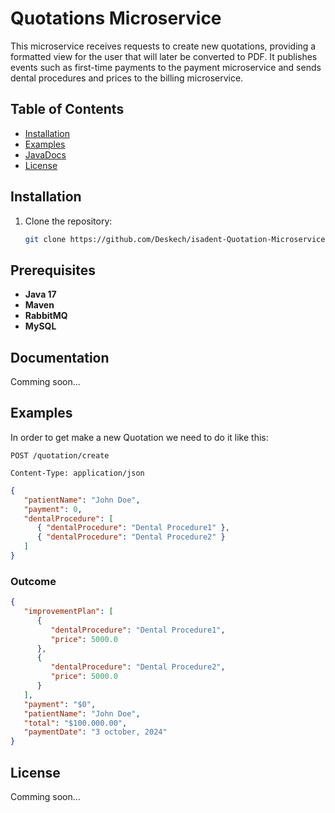 # Quotations Microservice

This microservice receives requests to create new quotations, providing a formatted view for the user that will later be converted to PDF. It publishes events such as first-time payments to the payment microservice and sends dental procedures and prices to the billing microservice.

## Table of Contents
- [Installation](#installation)
- [Examples](#Examples)
- [JavaDocs](#Documentation)
- [License](#license)

## Installation
1. Clone the repository:
   ```bash
   git clone https://github.com/Deskech/isadent-Quotation-Microservice.git
## Prerequisites
- **Java 17**
- **Maven**
- **RabbitMQ**
- **MySQL**

## Documentation
Comming soon...

## Examples
In order to get make a new Quotation we need to do it like this:
```http
POST /quotation/create

Content-Type: application/json
```
```json
{
   "patientName": "John Doe",
   "payment": 0,
   "dentalProcedure": [
      { "dentalProcedure": "Dental Procedure1" },
      { "dentalProcedure": "Dental Procedure2" }
   ]
}
```
### Outcome
```json
{
   "improvementPlan": [
      {
         "dentalProcedure": "Dental Procedure1",
         "price": 5000.0
      },
      {
         "dentalProcedure": "Dental Procedure2",
         "price": 5000.0
      }
   ],
   "payment": "$0",
   "patientName": "John Doe",
   "total": "$100.000.00",
   "paymentDate": "3 october, 2024"
}
```
## License
Comming soon...